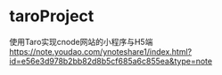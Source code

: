 # taroProject
使用Taro实现cnode网站的小程序与H5端
https://note.youdao.com/ynoteshare1/index.html?id=e56e3d978b2bb82d8b5cf685a6c855ea&type=note
